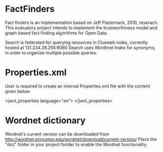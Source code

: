 # FactFinders
Fact finders is an implementation based on Jeff Pasternack, 2010, reserach. This evaluatory project intends to implement the trustworthiness model and graph based fact finding algorithms for Open Data.

Search is federated for querying resources in Clueweb index, currently hosted at 131.234.28.255:6060
Search uses Wordtnet Index for synonyms, in order to organize multiple possible queries. 

# Properties.xml
User is required to create an internal Properties.xml file with the content given below:

<?xml version="1.0" encoding="UTF-8"?>
<jwnl_properties language="en">
  <version publisher="Princeton" number="3.0" language="en"/>
  <dictionary class="net.didion.jwnl.dictionary.FileBackedDictionary">
    <param name="dictionary_element_factory" 
      value="net.didion.jwnl.princeton.data.PrincetonWN17FileDictionaryElementFactory"/>
    <param name="file_manager" value="net.didion.jwnl.dictionary.file_manager.FileManagerImpl">
      <param name="file_type" value="net.didion.jwnl.princeton.file.PrincetonRandomAccessDictionaryFile"/>
      <param name="dictionary_path" value="PATH TO LOCAL DIRECTORY WHERE THE (dict) FOLDER IS PLACED"/>
    </param>
  </dictionary>
  <resource class="PrincetonResource"/>
</jwnl_properties>
 
# Wordnet dictionary
Wordnet's current version can be downloaded from <http://wordnet.princeton.edu/wordnet/download/current-version/>
Place the "dict" folder in your project forlder to enable the Wordnet functionality.
